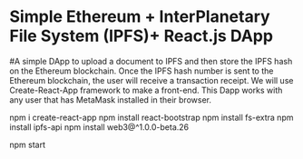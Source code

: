 # Simple Ethereum + InterPlanetary File System (IPFS)+ React.js DApp

#A simple DApp to upload a document to IPFS and then store the IPFS hash on the Ethereum blockchain. Once the IPFS hash number is sent to the Ethereum blockchain, the user will receive a transaction receipt. We will use Create-React-App framework to make a front-end. This Dapp works with any user that has MetaMask installed in their browser.


npm i create-react-app
npm install react-bootstrap
npm install fs-extra
npm install ipfs-api
npm install web3@^1.0.0-beta.26

npm start
